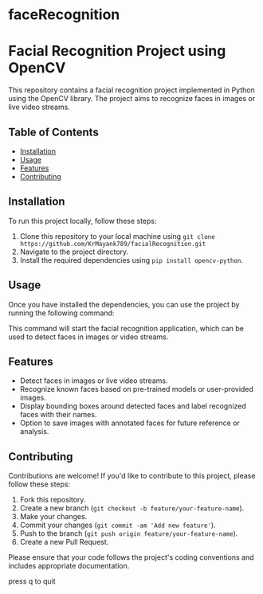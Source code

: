 ﻿# faceRecognition
# Facial Recognition Project using OpenCV

This repository contains a facial recognition project implemented in Python using the OpenCV library. The project aims to recognize faces in images or live video streams.

## Table of Contents

- [Installation](#installation)
- [Usage](#usage)
- [Features](#features)
- [Contributing](#contributing)


## Installation

To run this project locally, follow these steps:

1. Clone this repository to your local machine using `git clone https://github.com/KrMayank789/facialRecognition.git`
2. Navigate to the project directory.
3. Install the required dependencies using `pip install opencv-python`.

## Usage

Once you have installed the dependencies, you can use the project by running the following command:


This command will start the facial recognition application, which can be used to detect faces in images or video streams.

## Features

- Detect faces in images or live video streams.
- Recognize known faces based on pre-trained models or user-provided images.
- Display bounding boxes around detected faces and label recognized faces with their names.
- Option to save images with annotated faces for future reference or analysis.

## Contributing

Contributions are welcome! If you'd like to contribute to this project, please follow these steps:

1. Fork this repository.
2. Create a new branch (`git checkout -b feature/your-feature-name`).
3. Make your changes.
4. Commit your changes (`git commit -am 'Add new feature'`).
5. Push to the branch (`git push origin feature/your-feature-name`).
6. Create a new Pull Request.

Please ensure that your code follows the project's coding conventions and includes appropriate documentation.


press q to quit
